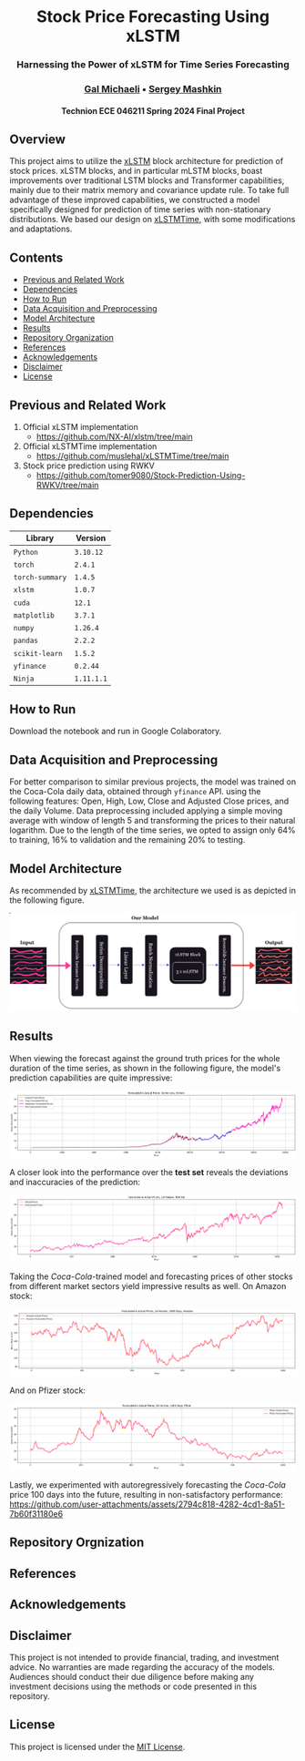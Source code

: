 <h1 align="center">
    Stock Price Forecasting Using xLSTM
    <br>
</h1>


<h3 align="center">
    Harnessing the Power of xLSTM for Time Series Forecasting
    <br>
</h3>

<h3 align="center">
    <a href="https://github.com/GalMichaeli">Gal Michaeli</a> •
    <a href="https://github.com/SergeyMashkin">Sergey Mashkin</a>
</h3>

<h4 align="center">Technion ECE 046211 Spring 2024 Final Project</h4>

## Overview
This project aims to utilize the [xLSTM](https://arxiv.org/abs/2405.04517) 
block architecture for prediction of stock prices.
xLSTM blocks, and in particular mLSTM blocks, boast improvements over 
traditional LSTM blocks and Transformer capabilities, mainly due to their matrix 
memory and covariance update rule. To take full advantage of these improved capabilities, 
we constructed a model specifically designed for prediction of time series with non-stationary 
distributions. We based our design on [xLSTMTime](https://arxiv.org/pdf/2407.10240), with some 
modifications and adaptations.

## Contents
- [Previous and Related Work](#previous-and-related-work)
- [Dependencies](#dependencies)
- [How to Run](#how-to-run)
- [Data Acquisition and Preprocessing](#data-acquisition-and-preprocessing)
- [Model Architecture](#model-architecture)
- [Results](#results)
- [Repository Organization](#repository-orgnization)
- [References](#references)
- [Acknowledgements](#acknowledgements)
- [Disclaimer](#disclaimer)
- [License](#license)

## Previous and Related Work
1. Official xLSTM implementation
   - https://github.com/NX-AI/xlstm/tree/main
2. Official xLSTMTime implementation
   - https://github.com/muslehal/xLSTMTime/tree/main
3. Stock price prediction using RWKV
   - https://github.com/tomer9080/Stock-Prediction-Using-RWKV/tree/main

## Dependencies

| Library  | Version |
| -------- | ------- |
| `Python` | `3.10.12` |
| `torch`  | `2.4.1` |
| `torch-summary` | `1.4.5` |
| `xlstm`    | `1.0.7`  |
| `cuda` | `12.1` |
| `matplotlib` | `3.7.1` |
| `numpy` | `1.26.4` |
| `pandas` | `2.2.2` |
| `scikit-learn` | `1.5.2` |
| `yfinance` | `0.2.44` |
| `Ninja`    | `1.11.1.1` |


## How to Run
Download the notebook and run in Google Colaboratory.

## Data Acquisition and Preprocessing
For better comparison to similar previous projects, the model was trained on the Coca-Cola daily data, obtained through ``` yfinance ``` API.
using the following features: Open, High, Low, Close and Adjusted Close prices, and the daily Volume.
Data preprocessing included applying a simple moving average with window of length 5 and transforming the prices to their natural logarithm.
Due to the length of the time series, we opted to assign only 64% to training, 16% to validation and the remaining 20% to testing.

## Model Architecture
As recommended by [xLSTMTime](https://arxiv.org/pdf/2407.10240), the architecture we used is as depicted in the
following figure.
<p align="center">
  <img src="https://github.com/GalMichaeli/046211-Stock-Price-Forecasting-with-xLSTM/blob/main/assets/model-arch.png" width="1000"/>
</p>

## Results
When viewing the forecast against the ground truth prices for the whole duration of the time series, as shown in the following figure, the model's prediction capabilities are quite impressive:
<p align="center">
  <img src="https://github.com/GalMichaeli/046211-Stock-Price-Forecasting-with-xLSTM/blob/main/assets/all-sets-perf.png"/>
</p>

A closer look into the performance over the **test set** reveals the deviations and inaccuracies of the prediction:
<p align="center">
  <img src="https://github.com/GalMichaeli/046211-Stock-Price-Forecasting-with-xLSTM/blob/main/assets/test-set-perf.png"/>
</p>

Taking the *Coca-Cola*-trained model and forecasting prices of other stocks from different market sectors
yield impressive results as well.
On Amazon stock:
<p align="center">
  <img src="https://github.com/GalMichaeli/046211-Stock-Price-Forecasting-with-xLSTM/blob/main/assets/comp-amazon-perf.png"/>
</p>

And on Pfizer stock:
<p align="center">
  <img src="https://github.com/GalMichaeli/046211-Stock-Price-Forecasting-with-xLSTM/blob/main/assets/comp-pfizer-perf.png"/>
</p>

Lastly, we experimented with autoregressively forecasting the *Coca-Cola* price 100 days into the future,
resulting in non-satisfactory performance:
https://github.com/user-attachments/assets/2794c818-4282-4cd1-8a51-7b60f31180e6

## Repository Orgnization

## References

## Acknowledgements

## Disclaimer
This project is not intended to provide financial, trading, and investment advice. No warranties are made regarding the accuracy of the models. Audiences should conduct their due diligence before making any investment decisions using the methods or code presented in this repository.

## License

This project is licensed under the [MIT License](https://opensource.org/licenses/MIT).
